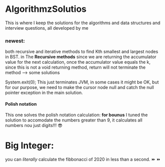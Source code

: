 # AlgorithmzSolutios
This is where I keep the solutions for the algorithms and data structures and interview questions, all developed by me

### newest:
both recursive and iterative methods to find Kth smallest and largest nodes in BST.
in The **Recursive methods** since we are returning the accumulator value for the next calculation, once the accumulator value equals the k, since this is not a void returning method, return will not terminate the method  --> some solutions

System.exit(0); This just terminates JVM, in some cases it might be OK, but for our purpose, we need to make the cursor node null and catch the null pointer exception in the main solution.


#### Polish notation
This one solves the polish notation calculation:
**for bounus** I tuned the solution to accomodate the numbers greater than 9, it calculates all numbers nou just digits!!! :sunglasses:


# Big Integer:
you can *literally* calculate the fibbonacci of 2020 in less than a second. :fast_forward: :fast_forward:

